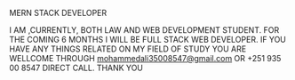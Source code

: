 MERN STACK DEVELOPER

I AM ,CURRENTLY, BOTH LAW AND WEB DEVELOPMENT STUDENT.
FOR THE COMING 6 MONTHS I WILL BE FULL STACK WEB DEVELOPER.
IF YOU HAVE ANY THINGS RELATED ON MY FIELD OF STUDY YOU ARE WELLCOME THROUGH mohammedali35008547@gmail.com OR +251 935 00 8547 DIRECT CALL. THANK YOU


<!--
**M0HAMEDAIi/M0HAMEDAIi** is a ✨ _special_ ✨ repository because its `README.md` (this file) appears on your GitHub profile.

Here are some ideas to get you started:

- 🔭 I’m currently working on ...
- 🌱 I’m currently learning ...
- 👯 I’m looking to collaborate on ...
- 🤔 I’m looking for help with ...
- 💬 Ask me about ...
- 📫 How to reach me: ...
- 😄 Pronouns: ...
- ⚡ Fun fact: ...
-->
